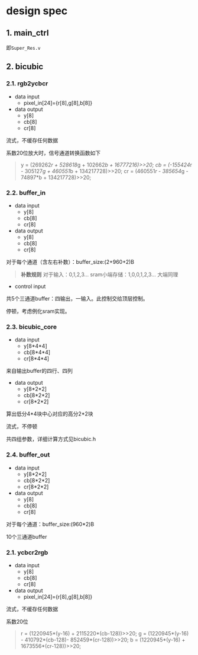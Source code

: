 # design spec

## 1. main_ctrl

即`Super_Res.v`

## 2. bicubic

### 2.1. rgb2ycbcr

- data input
  - pixel_in[24]={r[8],g[8],b[8]}
- data output
  - y[8]
  - cb[8]
  - cr[8]

流式，不缓存任何数据

系数20位放大时，信号通道转换函数如下

> y = (269262*r + 528618*g + 102662*b + 16777216)>>20;
> cb = (-155424*r - 305127*g + 460551*b + 134217728)>>20;
> cr = (460551*r - 385654*g - 74897*b + 134217728)>>20;



### 2.2. buffer_in

- data input
  - y[8]
  - cb[8]
  - cr[8]
- data output
  - y[8]
  - cb[8]
  - cr[8]

对于每个通道（含左右补数）：buffer_size:(2+960+2)B

> **补数规则**
> 对于输入：0,1,2,3...
> sram小端存储：1,0,0,1,2,3...
> 大端同理

- control input

共5个三通道buffer：四输出，一输入。此控制交给顶层控制。

停顿，考虑例化sram实现。

### 2.3. bicubic_core

- data input
  - y[8\*4\*4]
  - cb[8\*4\*4]
  - cr[8\*4\*4]

来自输出buffer的四行、四列

- data output
  - y[8\*2\*2]
  - cb[8\*2\*2]
  - cr[8\*2\*2]

算出低分4\*4块中心对应的高分2\*2块

流式，不停顿

共四组参数，详细计算方式见bicubic.h


### 2.4. buffer_out

- data input
  - y[8\*2\*2]
  - cb[8\*2\*2]
  - cr[8\*2\*2]
- data output
  - y[8]
  - cb[8]
  - cr[8]

对于每个通道：buffer_size:(960\*2)B

10个三通道buffer

### 2.1. ycbcr2rgb

- data input
  - y[8]
  - cb[8]
  - cr[8]
- data output
  - pixel_in[24]={r[8],g[8],b[8]}

流式，不缓存任何数据

系数20位
> r = (1220945*(y-16) + 2115220*(cb-128))>>20;
> g = (1220945*(y-16) - 410792*(cb-128)- 852459*(cr-128))>>20;
> b = (1220945*(y-16) + 1673556*(cr-128))>>20;

